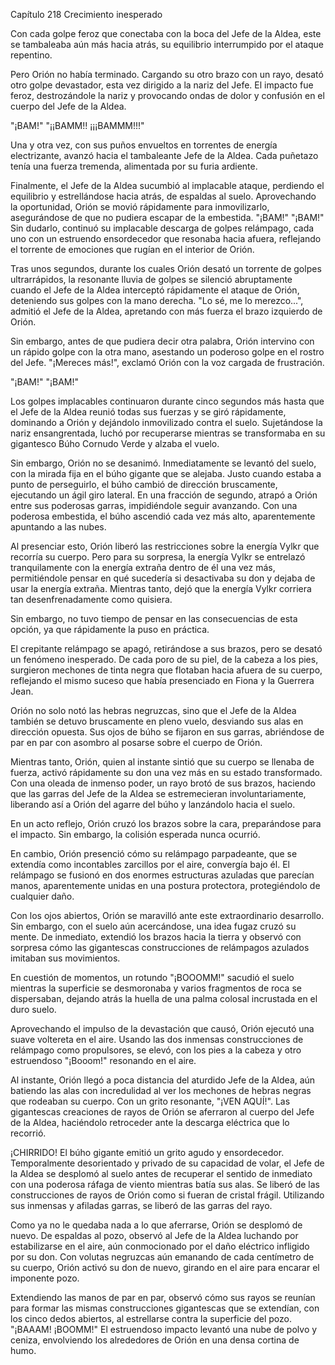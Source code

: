 
Capítulo 218 Crecimiento inesperado

Con cada golpe feroz que conectaba con la boca del Jefe de la Aldea, este se tambaleaba aún más hacia atrás, su equilibrio interrumpido por el ataque repentino.

Pero Orión no había terminado. Cargando su otro brazo con un rayo, desató otro golpe devastador, esta vez dirigido a la nariz del Jefe. El impacto fue feroz, destrozándole la nariz y provocando ondas de dolor y confusión en el cuerpo del Jefe de la Aldea.

"¡BAM!" "¡¡BAMM!! ¡¡¡BAMMM!!!"

Una y otra vez, con sus puños envueltos en torrentes de energía electrizante, avanzó hacia el tambaleante Jefe de la Aldea. Cada puñetazo tenía una fuerza tremenda, alimentada por su furia ardiente.

Finalmente, el Jefe de la Aldea sucumbió al implacable ataque, perdiendo el equilibrio y estrellándose hacia atrás, de espaldas al suelo. Aprovechando la oportunidad, Orión se movió rápidamente para inmovilizarlo, asegurándose de que no pudiera escapar de la embestida. "¡BAM!" "¡BAM!" Sin dudarlo, continuó su implacable descarga de golpes relámpago, cada uno con un estruendo ensordecedor que resonaba hacia afuera, reflejando el torrente de emociones que rugían en el interior de Orión.

Tras unos segundos, durante los cuales Orión desató un torrente de golpes ultrarrápidos, la resonante lluvia de golpes se silenció abruptamente cuando el Jefe de la Aldea interceptó rápidamente el ataque de Orión, deteniendo sus golpes con la mano derecha. "Lo sé, me lo merezco...", admitió el Jefe de la Aldea, apretando con más fuerza el brazo izquierdo de Orión.

Sin embargo, antes de que pudiera decir otra palabra, Orión intervino con un rápido golpe con la otra mano, asestando un poderoso golpe en el rostro del Jefe. "¡Mereces más!", exclamó Orión con la voz cargada de frustración.

"¡BAM!" "¡BAM!"

Los golpes implacables continuaron durante cinco segundos más hasta que el Jefe de la Aldea reunió todas sus fuerzas y se giró rápidamente, dominando a Orión y dejándolo inmovilizado contra el suelo. Sujetándose la nariz ensangrentada, luchó por recuperarse mientras se transformaba en su gigantesco Búho Cornudo Verde y alzaba el vuelo.

Sin embargo, Orión no se desanimó. Inmediatamente se levantó del suelo, con la mirada fija en el búho gigante que se alejaba. Justo cuando estaba a punto de perseguirlo, el búho cambió de dirección bruscamente, ejecutando un ágil giro lateral. En una fracción de segundo, atrapó a Orión entre sus poderosas garras, impidiéndole seguir avanzando. Con una poderosa embestida, el búho ascendió cada vez más alto, aparentemente apuntando a las nubes.

Al presenciar esto, Orión liberó las restricciones sobre la energía Vylkr que recorría su cuerpo. Pero para su sorpresa, la energía Vylkr se entrelazó tranquilamente con la energía extraña dentro de él una vez más, permitiéndole pensar en qué sucedería si desactivaba su don y dejaba de usar la energía extraña. Mientras tanto, dejó que la energía Vylkr corriera tan desenfrenadamente como quisiera.

Sin embargo, no tuvo tiempo de pensar en las consecuencias de esta opción, ya que rápidamente la puso en práctica.

El crepitante relámpago se apagó, retirándose a sus brazos, pero se desató un fenómeno inesperado. De cada poro de su piel, de la cabeza a los pies, surgieron mechones de tinta negra que flotaban hacia afuera de su cuerpo, reflejando el mismo suceso que había presenciado en Fiona y la Guerrera Jean.

Orión no solo notó las hebras negruzcas, sino que el Jefe de la Aldea también se detuvo bruscamente en pleno vuelo, desviando sus alas en dirección opuesta. Sus ojos de búho se fijaron en sus garras, abriéndose de par en par con asombro al posarse sobre el cuerpo de Orión.

Mientras tanto, Orión, quien al instante sintió que su cuerpo se llenaba de fuerza, activó rápidamente su don una vez más en su estado transformado. Con una oleada de inmenso poder, un rayo brotó de sus brazos, haciendo que las garras del Jefe de la Aldea se estremecieran involuntariamente, liberando así a Orión del agarre del búho y lanzándolo hacia el suelo.

En un acto reflejo, Orión cruzó los brazos sobre la cara, preparándose para el impacto. Sin embargo, la colisión esperada nunca ocurrió.

En cambio, Orión presenció cómo su relámpago parpadeante, que se extendía como incontables zarcillos por el aire, convergía bajo él. El relámpago se fusionó en dos enormes estructuras azuladas que parecían manos, aparentemente unidas en una postura protectora, protegiéndolo de cualquier daño.

Con los ojos abiertos, Orión se maravilló ante este extraordinario desarrollo. Sin embargo, con el suelo aún acercándose, una idea fugaz cruzó su mente. De inmediato, extendió los brazos hacia la tierra y observó con sorpresa cómo las gigantescas construcciones de relámpagos azulados imitaban sus movimientos.

En cuestión de momentos, un rotundo "¡BOOOMM!" sacudió el suelo mientras la superficie se desmoronaba y varios fragmentos de roca se dispersaban, dejando atrás la huella de una palma colosal incrustada en el duro suelo.

Aprovechando el impulso de la devastación que causó, Orión ejecutó una suave voltereta en el aire. Usando las dos inmensas construcciones de relámpago como propulsores, se elevó, con los pies a la cabeza y otro estruendoso "¡Booom!" resonando en el aire.

Al instante, Orión llegó a poca distancia del aturdido Jefe de la Aldea, aún batiendo las alas con incredulidad al ver los mechones de hebras negras que rodeaban su cuerpo. Con un grito resonante, "¡VEN AQUÍ!". Las gigantescas creaciones de rayos de Orión se aferraron al cuerpo del Jefe de la Aldea, haciéndolo retroceder ante la descarga eléctrica que lo recorrió.

¡CHIRRIDO! El búho gigante emitió un grito agudo y ensordecedor. Temporalmente desorientado y privado de su capacidad de volar, el Jefe de la Aldea se desplomó al suelo antes de recuperar el sentido de inmediato con una poderosa ráfaga de viento mientras batía sus alas. Se liberó de las construcciones de rayos de Orión como si fueran de cristal frágil. Utilizando sus inmensas y afiladas garras, se liberó de las garras del rayo.

Como ya no le quedaba nada a lo que aferrarse, Orión se desplomó de nuevo. De espaldas al pozo, observó al Jefe de la Aldea luchando por estabilizarse en el aire, aún conmocionado por el daño eléctrico infligido por su don. Con volutas negruzcas aún emanando de cada centímetro de su cuerpo, Orión activó su don de nuevo, girando en el aire para encarar el imponente pozo.

Extendiendo las manos de par en par, observó cómo sus rayos se reunían para formar las mismas construcciones gigantescas que se extendían, con los cinco dedos abiertos, al estrellarse contra la superficie del pozo. "¡BAAAM! ¡BOOMM!" El estruendoso impacto levantó una nube de polvo y ceniza, envolviendo los alrededores de Orión en una densa cortina de humo.